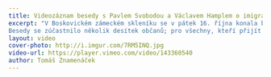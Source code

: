 ```yaml
---
title: Videozáznam besedy s Pavlem Svobodou a Václavem Hamplem o imigraci
excerpt: "V Boskovickém zámeckém skleníku se v pátek 16. října konala beseda zaměřená na otázku přílivu emigrantů do Evropy z pohledu EU a České republiky. Hosty byli předseda právního výboru Evropského parlamentu Pavel Svoboda a senátor a bývalý rektor Univerzity Karlovy Václav Hampl. Setkání pořádaly KDU–ČSL Boskovice a firma LD seating s.r.o.
Besedy se zúčastnilo několik desítek občanů; pro všechny, kteří přijít nemohli, ale téma a názory hostů je zajímají, jsme pořídili kompletní videozáznam."
layout: video
cover-photo: http://i.imgur.com/7RM5INQ.jpg
video-url: https://player.vimeo.com/video/143360540
author: Tomáš Znamenáček
---
```

